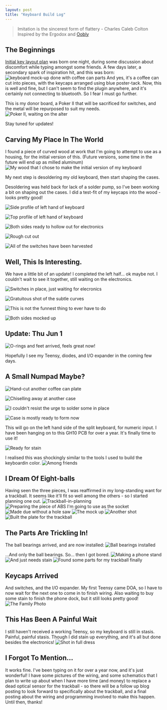 ```yaml
---
layout: post
title: "Keyboard Build Log"
---
```


>Imitation is the sincerest form of flattery - Charles Caleb Colton
Inspired by the Ergodox and [Oobly](https://geekhack.org/index.php?topic=49721.0)

## The Beginnings

[Initial key layout plan](https://ptpb.pw/Objk) was born one night, during some discussion about discomfort while typing amongst some friends. A few days later, a secondary spark of inspiration hit, and this was born:
![keyboard mock-up done with coffee can parts](/https://halfwit.github.io/assets/images/IMG_20170518_020716.jpg "Coffee helps in so many ways...")
And yes, it's a coffee can cut into pieces, with the keycaps arranged using blue poster-tack.  Now, this is well and fine, but I can't seem to find the plugin anywhere, and it's certainly not connecting to bluetooth. So I fear I must go further.

This is my donor board, a Poker II that will be sacrificed for switches, and the metal will be repurposed to suit my needs. 
![Poker II, waiting on the alter](/https://halfwit.github.io/assets/images/IMG_20170518_152150.jpg "Poker II, waiting on the alter")

Stay tuned for updates!

## Carving My Place In The World

I found a piece of curved wood at work that I'm going to attempt to use as a housing, for the initial version of this. (Future versions, some time in the future will end up as milled aluminum) 
![My wood that I chose to make the initial version of my keyboard](/https://halfwit.github.io/assets/images/IMG_20170519_220330.jpg "Wood with subtle curve")

My next step is desoldering my old keyboard, then start shaping the cases.

Desoldering was held back for lack of a solder pump, so I've been working a bit on shaping out the cases. I did a test-fit of my keycaps into the wood - looks pretty good! 

![Side profile of left hand of keyboard](/https://halfwit.github.io/assets/images/IMG_20170523_003728.jpg "Side profile of left hand of keyboard")

![Top profile of left hand of keyboard](/https://halfwit.github.io/assets/images/IMG_20170523_002953.jpg "Top profile of left hand of keyboard")

![Both sides ready to hollow out for electronics](/https://halfwit.github.io/assets/images/IMG_20170523_104116.jpg "Both sides ready to hollow out for electronics")

![Rough cut out](/https://halfwit.github.io/assets/images/IMG_20170523_141729.jpg "Rough cut out")

![All of the switches have been harvested](/https://halfwit.github.io/assets/images/IMG_20170525_010320.jpg)

## Well, This Is Interesting.

We have a little bit of an update! I completed the left half... ok maybe not. I couldn't wait to see it together, still waiting on the electronics.

![Switches in place, just waiting for elecronics](/https://halfwit.github.io/assets/images/IMG_20170525_162513.jpg)

![Gratuitous shot of the subtle curves](/https://halfwit.github.io/assets/images/IMG_20170525_170111.jpg)

![This is not the funnest thing to ever have to do](/https://halfwit.github.io/assets/images/IMG_20170525_143918.jpg)

![Both sides mocked up](/https://halfwit.github.io/assets/images/IMG_20170527_014446.jpg)

## Update: Thu Jun 1

![O-rings and feet arrived, feels great now!](/https://halfwit.github.io/assets/images/IMG_20170601_161206.jpg)

Hopefully I see my Teensy, diodes, and I/O expander in the coming few days.

## A Small Numpad Maybe?

![Hand-cut another coffee can plate](/https://halfwit.github.io/assets/images/IMG_20170606_221715.jpg)

![Chiselling away at another case](/https://halfwit.github.io/assets/images/IMG_20170606_230033.jpg)

![I couldn't resist the urge to solder some in place](/https://halfwit.github.io/assets/images/IMG_20170606_222533.jpg)

![Case is mostly ready to form now](/https://halfwit.github.io/assets/images/IMG_20170606_233629.jpg)

This will go on the left hand side of the split keyboard, for numeric input. 
I have been hanging on to this GH10 PCB for over a year. It's finally time to use it!

![Ready for stain](/https://halfwit.github.io/assets/images/IMG_20170607_095739.jpg)

I realised this was shockingly similar to the tools I used to build the keyboardin color.
![Among friends](/https://halfwit.github.io/assets/images/IMG_20170607_155929.jpg)

## I Dream Of Eight-balls

Having seen the three pieces, I was reaffirmed in my long-standing want for a trackball. It seems like it'll fit so well among the others - so I started planning one out.
![Trackball-in-planning](/https://halfwit.github.io/assets/images/IMG_20170608_132502.jpg)
![Preparing the piece of ABS I'm going to use as the socket](/https://halfwit.github.io/assets/images/IMG_20170609_142417.jpg)
![Made due without a hole saw](/https://halfwit.github.io/assets/images/IMG_20170609_145911.jpg)
![The mock up](/https://halfwit.github.io/assets/images/IMG_20170609_212645.jpg)
![Another shot](/https://halfwit.github.io/assets/images/IMG_20170609_212654.jpg)
![Built the plate for the trackball](/https://halfwit.github.io/assets/images/IMG_20170619_170201.jpg)

## The Parts Are Trickling In!

The ball bearings arrived, and are now installed:
![Ball bearings installed](/https://halfwit.github.io/assets/images/IMG_20170628_231900.jpg)

...And only the ball bearings. So... then I got bored.
![Making a phone stand](/https://halfwit.github.io/assets/images/IMG_20170630_144605.jpg)
![And just needs stain](/https://halfwit.github.io/assets/images/smssecure-2017-06-30-194052-1.jpg)
![Found some parts for my trackball finally](/https://halfwit.github.io/assets/images/IMG_20170704_143004.jpg)

## Keycaps Arrived

And switches, and the I/O expander. My first Teensy came DOA, so I have to now wait for the next one to come in to finish wiring. Also waiting to buy some stain to finish the phone dock, but it still looks pretty good!
![The Family Photo](/https://halfwit.github.io/assets/images/IMG_20170706_134717.jpg)

## This Has Been A Painful Wait

I still haven't received a working Teensy, so my keyboard is still in stasis. Painful, painful stasis. Though I did stain up everything, and it's all but done besides the electronics! 
![Shot in full dress](/https://halfwit.github.io/assets/images/IMG_20170725_140542.jpg)

## I Forgot To Mention...

It works fine. I've been typing on it for over a year now, and it's just wonderful! I have some pictures of the wiring, and some schematics that I plan to write up about when I have more time (and money) to replace a dead optical sensor for the trackball - so there will be a follow up blog posting to look forward to specifically about the trackball, and a final posting about the wiring and programming involved to make this happen. Until then, thanks! 
